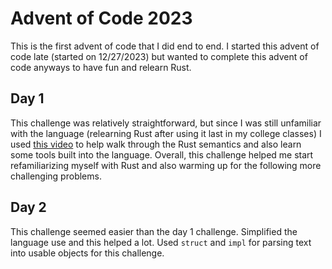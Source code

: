 # Advent of Code 2023
This is the first advent of code that I did  end to end. I started this advent of code late (started on 12/27/2023) but wanted to complete this advent of code anyways to have fun and relearn Rust.

## Day 1
This challenge was relatively straightforward, but since I was still unfamiliar with the language (relearning Rust after using it last in my college classes) I used [this video](https://www.youtube.com/watch?v=JOgQMjpGum0) to help walk through the Rust semantics and also learn some tools built into the language. Overall, this challenge helped me start refamiliarizing myself with Rust and also warming up for the following more challenging problems.

## Day 2
This challenge seemed easier than the day 1 challenge. Simplified the language use and this helped a lot. Used `struct` and `impl` for parsing text into usable objects for this challenge.